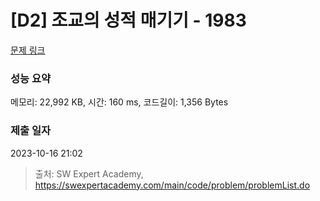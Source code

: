 # [D2] 조교의 성적 매기기 - 1983 

[문제 링크](https://swexpertacademy.com/main/code/problem/problemDetail.do?contestProbId=AV5PwGK6AcIDFAUq) 

### 성능 요약

메모리: 22,992 KB, 시간: 160 ms, 코드길이: 1,356 Bytes

### 제출 일자

2023-10-16 21:02



> 출처: SW Expert Academy, https://swexpertacademy.com/main/code/problem/problemList.do